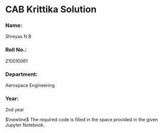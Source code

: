 # CAB Krittika Solution 
### Name:
Shreyas N B
### Roll No.: 
210010061 
### Department: 
Aerospace Engineering 
### Year: 
2nd year

$\newline$
$\text{The required code is filled in the space provided in the given Jupyter Notebook.}$
